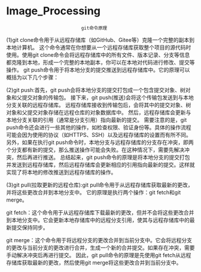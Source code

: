 # Image_Processing
                                git命令原理
(1)git clone命令用于从远程存储库（如GitHub、Gitee等）克隆一个完整的副本到本地计算机。
这个命令通常在你想要从一个远程存储库获取整个项目的源代码时使用。使用git clone命令会将远程存储库中的所有文件、版本记录、分支等信息都克隆到本地，形成一个完整的本地副本，你可以在本地对代码进行修改、提交等操作。
git push命令用于将本地分支的提交推送到远程存储库中。它的原理可以概括为以下几个步骤：

(2)git push:首先，git push会将本地分支的提交打包成一个包含提交对象、树对象和父提交对象的传输包。
接下来，git push(推送)会将这个传输包发送到与本地分支关联的远程存储库。
远程存储库接收到传输包后，会将其中的提交对象、树对象和父提交对象存储在远程仓库的对象数据库中。
然后，远程存储库会更新与本地分支关联的引用（通常是分支引用）指向最新的提交。
需要注意的是，git push命令还会进行一些其他的操作，如检查权限、验证身份等。具体的操作流程可能会因为使用的协议（如HTTPS、SSH）以及远程存储库的设置而有所不同。
另外，如果在执行git push命令时，本地分支与远程存储库的分支存在冲突，即两个分支都有新的提交，那么推送操作可能会失败。在这种情况下，需要先解决冲突，然后再进行推送。
总结起来，git push命令的原理是将本地分支的提交打包并发送到远程存储库，然后远程存储库会更新相应的引用指向最新的提交。这样就实现了将本地的修改推送到远程存储库的操作。

(3)git pull(拉取更新的远程仓库):git pull命令用于从远程存储库获取最新的更改，并将这些更改合并到本地分支中。
它的原理是执行两个操作：git fetch和git merge。

git fetch：这个命令用于从远程存储库下载最新的更改，但并不会将这些更改合并到本地分支中。它会更新本地存储库中的远程分支引用，使其与远程存储库中的最新提交保持同步。

git merge：这个命令用于将远程分支的更改合并到当前分支中。它会将远程分支的更改与当前分支的更改进行合并，生成一个新的合并提交。如果存在冲突，需要手动解决冲突后再进行提交。
因此，git pull命令的原理是先使用git fetch从远程存储库获取最新的更改，然后使用git merge将这些更改合并到当前分支中。

